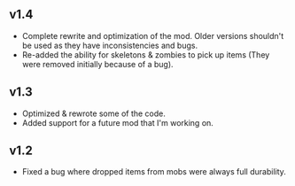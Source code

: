 
## v1.4
+ Complete rewrite and optimization of the mod. Older versions shouldn't be used as they have inconsistencies and bugs.
+ Re-added the ability for skeletons & zombies to pick up items (They were removed initially because of a bug).


## v1.3
+ Optimized & rewrote some of the code.
+ Added support for a future mod that I'm working on.

## v1.2

+ Fixed a bug where dropped items from mobs were always full durability.


